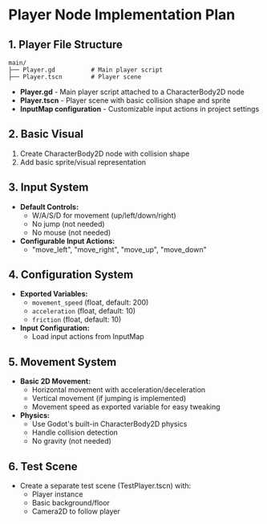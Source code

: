 # Player Node Implementation Plan

## 1. Player File Structure
```
main/
├── Player.gd          # Main player script
├── Player.tscn        # Player scene
```
- **Player.gd** - Main player script attached to a CharacterBody2D node
- **Player.tscn** - Player scene with basic collision shape and sprite
- **InputMap configuration** - Customizable input actions in project settings

## 2. Basic Visual
1. Create CharacterBody2D node with collision shape
2. Add basic sprite/visual representation

## 3. Input System
- **Default Controls:**
  - W/A/S/D for movement (up/left/down/right)
  - No jump (not needed)
  - No mouse (not needed)
- **Configurable Input Actions:**
  - "move_left", "move_right", "move_up", "move_down"

## 4. Configuration System
- **Exported Variables:**
  - `movement_speed` (float, default: 200)
  - `acceleration` (float, default: 10)
  - `friction` (float, default: 10)
- **Input Configuration:**
  - Load input actions from InputMap

## 5. Movement System
- **Basic 2D Movement:**
  - Horizontal movement with acceleration/deceleration
  - Vertical movement (if jumping is implemented)
  - Movement speed as exported variable for easy tweaking
- **Physics:**
  - Use Godot's built-in CharacterBody2D physics
  - Handle collision detection
  - No gravity (not needed)

## 6. Test Scene
- Create a separate test scene (TestPlayer.tscn) with:
  - Player instance
  - Basic background/floor
  - Camera2D to follow player

